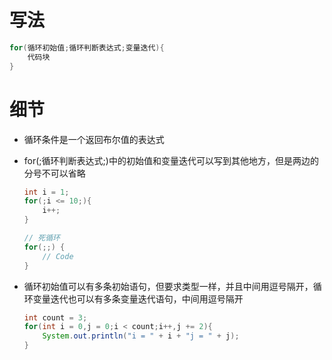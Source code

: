 # 写法

``` java
for(循环初始值;循环判断表达式;变量迭代){
    代码块
}
```



# 细节

* 循环条件是一个返回布尔值的表达式

* for(;循环判断表达式;)中的初始值和变量迭代可以写到其他地方，但是两边的分号不可以省略

  ```java
  int i = 1;
  for(;i <= 10;){
      i++;
  }
  
  // 死循环
  for(;;) {
      // Code
  }
  ```

  

* 循环初始值可以有多条初始语句，但要求类型一样，并且中间用逗号隔开，循环变量迭代也可以有多条变量迭代语句，中间用逗号隔开

  ```java
  int count = 3;
  for(int i = 0,j = 0;i < count;i++,j += 2){
      System.out.println("i = " + i + "j = " + j);
  }
  ```

  